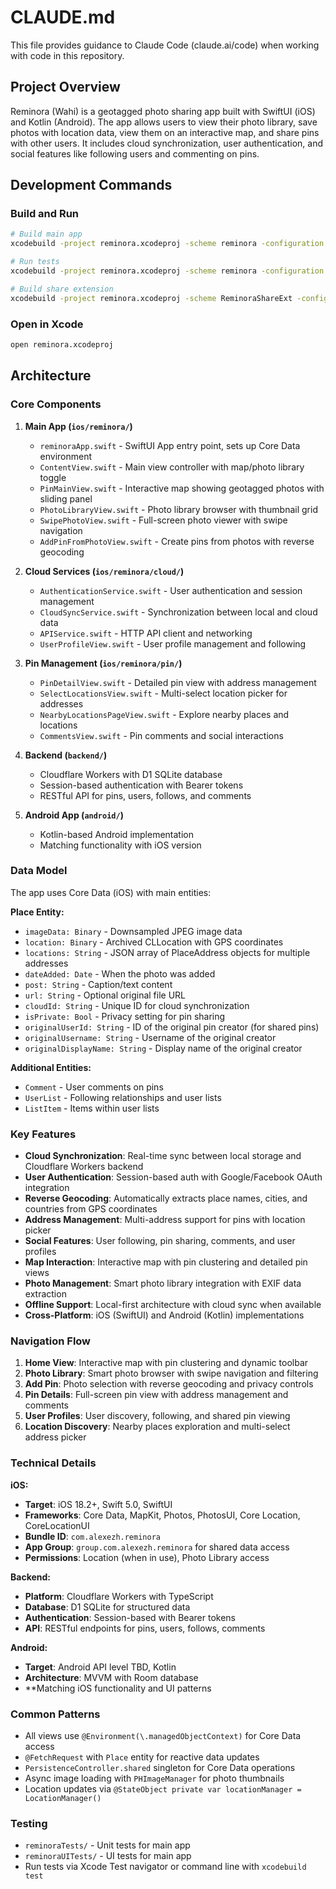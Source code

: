 # CLAUDE.md

This file provides guidance to Claude Code (claude.ai/code) when working with code in this repository.

## Project Overview

Reminora (Wahi) is a geotagged photo sharing app built with SwiftUI (iOS) and Kotlin (Android). The app allows users to view their photo library, save photos with location data, view them on an interactive map, and share pins with other users. It includes cloud synchronization, user authentication, and social features like following users and commenting on pins.

## Development Commands

### Build and Run
```bash
# Build main app
xcodebuild -project reminora.xcodeproj -scheme reminora -configuration Debug build

# Run tests
xcodebuild -project reminora.xcodeproj -scheme reminora -configuration Debug test -destination 'platform=iOS Simulator,name=iPhone 15'

# Build share extension
xcodebuild -project reminora.xcodeproj -scheme ReminoraShareExt -configuration Debug build
```

### Open in Xcode
```bash
open reminora.xcodeproj
```

## Architecture

### Core Components

1. **Main App (`ios/reminora/`)**
   - `reminoraApp.swift` - SwiftUI App entry point, sets up Core Data environment
   - `ContentView.swift` - Main view controller with map/photo library toggle
   - `PinMainView.swift` - Interactive map showing geotagged photos with sliding panel
   - `PhotoLibraryView.swift` - Photo library browser with thumbnail grid
   - `SwipePhotoView.swift` - Full-screen photo viewer with swipe navigation
   - `AddPinFromPhotoView.swift` - Create pins from photos with reverse geocoding

2. **Cloud Services (`ios/reminora/cloud/`)**
   - `AuthenticationService.swift` - User authentication and session management
   - `CloudSyncService.swift` - Synchronization between local and cloud data
   - `APIService.swift` - HTTP API client and networking
   - `UserProfileView.swift` - User profile management and following

3. **Pin Management (`ios/reminora/pin/`)**
   - `PinDetailView.swift` - Detailed pin view with address management
   - `SelectLocationsView.swift` - Multi-select location picker for addresses
   - `NearbyLocationsPageView.swift` - Explore nearby places and locations
   - `CommentsView.swift` - Pin comments and social interactions

4. **Backend (`backend/`)**
   - Cloudflare Workers with D1 SQLite database
   - Session-based authentication with Bearer tokens
   - RESTful API for pins, users, follows, and comments

5. **Android App (`android/`)**
   - Kotlin-based Android implementation
   - Matching functionality with iOS version

### Data Model

The app uses Core Data (iOS) with main entities:

**Place Entity:**
- `imageData: Binary` - Downsampled JPEG image data
- `location: Binary` - Archived CLLocation with GPS coordinates
- `locations: String` - JSON array of PlaceAddress objects for multiple addresses
- `dateAdded: Date` - When the photo was added
- `post: String` - Caption/text content
- `url: String` - Optional original file URL
- `cloudId: String` - Unique ID for cloud synchronization
- `isPrivate: Bool` - Privacy setting for pin sharing
- `originalUserId: String` - ID of the original pin creator (for shared pins)
- `originalUsername: String` - Username of the original creator
- `originalDisplayName: String` - Display name of the original creator

**Additional Entities:**
- `Comment` - User comments on pins
- `UserList` - Following relationships and user lists
- `ListItem` - Items within user lists

### Key Features

- **Cloud Synchronization**: Real-time sync between local storage and Cloudflare Workers backend
- **User Authentication**: Session-based auth with Google/Facebook OAuth integration
- **Reverse Geocoding**: Automatically extracts place names, cities, and countries from GPS coordinates
- **Address Management**: Multi-address support for pins with location picker
- **Social Features**: User following, pin sharing, comments, and user profiles
- **Map Interaction**: Interactive map with pin clustering and detailed pin views
- **Photo Management**: Smart photo library integration with EXIF data extraction
- **Offline Support**: Local-first architecture with cloud sync when available
- **Cross-Platform**: iOS (SwiftUI) and Android (Kotlin) implementations

### Navigation Flow

1. **Home View**: Interactive map with pin clustering and dynamic toolbar
2. **Photo Library**: Smart photo browser with swipe navigation and filtering
3. **Add Pin**: Photo selection with reverse geocoding and privacy controls
4. **Pin Details**: Full-screen pin view with address management and comments
5. **User Profiles**: User discovery, following, and shared pin viewing
6. **Location Discovery**: Nearby places exploration and multi-select address picker

### Technical Details

**iOS:**
- **Target**: iOS 18.2+, Swift 5.0, SwiftUI
- **Frameworks**: Core Data, MapKit, Photos, PhotosUI, Core Location, CoreLocationUI
- **Bundle ID**: `com.alexezh.reminora`
- **App Group**: `group.com.alexezh.reminora` for shared data access
- **Permissions**: Location (when in use), Photo Library access

**Backend:**
- **Platform**: Cloudflare Workers with TypeScript
- **Database**: D1 SQLite for structured data
- **Authentication**: Session-based with Bearer tokens
- **API**: RESTful endpoints for pins, users, follows, comments

**Android:**
- **Target**: Android API level TBD, Kotlin
- **Architecture**: MVVM with Room database
- **Matching iOS functionality and UI patterns

### Common Patterns

- All views use `@Environment(\.managedObjectContext)` for Core Data access
- `@FetchRequest` with `Place` entity for reactive data updates
- `PersistenceController.shared` singleton for Core Data operations
- Async image loading with `PHImageManager` for photo thumbnails
- Location updates via `@StateObject private var locationManager = LocationManager()`

### Testing

- `reminoraTests/` - Unit tests for main app
- `reminoraUITests/` - UI tests for main app
- Run tests via Xcode Test navigator or command line with `xcodebuild test`